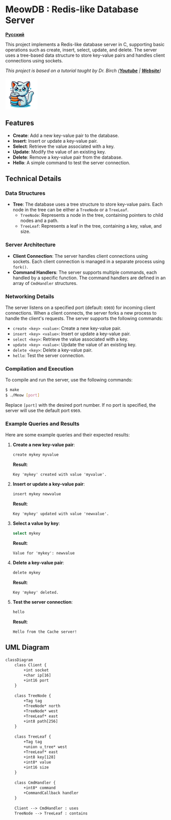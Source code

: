 # MeowDB : Redis-like Database Server

**[Русский](ref/RU.md)**

This project implements a Redis-like database server in C, supporting basic operations such as create, insert, select, update, and delete. The server uses a tree-based data structure to store key-value pairs and handles client connections using sockets.

_This project is based on a tutorial taught by Dr. Birch (**[Youtube](https://youtube.com/@dr-Jonas-Birch)** | **[Website](https://doctorbirch.com)**)_

<img align="center" width="100" height="100" src="ref/DB.png" alt="Meow is coming to you">

## Features
- **Create**: Add a new key-value pair to the database.
- **Insert**: Insert or update a key-value pair.
- **Select**: Retrieve the value associated with a key.
- **Update**: Modify the value of an existing key.
- **Delete**: Remove a key-value pair from the database.
- **Hello**: A simple command to test the server connection.

## Technical Details

### Data Structures
- **Tree**: The database uses a tree structure to store key-value pairs. Each node in the tree can be either a `TreeNode` or a `TreeLeaf`.
  - `TreeNode`: Represents a node in the tree, containing pointers to child nodes and a path.
  - `TreeLeaf`: Represents a leaf in the tree, containing a key, value, and size.

### Server Architecture
- **Client Connection**: The server handles client connections using sockets. Each client connection is managed in a separate process using `fork()`.
- **Command Handlers**: The server supports multiple commands, each handled by a specific function. The command handlers are defined in an array of `CmdHandler` structures.

### Networking Details
The server listens on a specified port (default: `6969`) for incoming client connections. When a client connects, the server forks a new process to handle the client's requests. The server supports the following commands:

- `create <key> <value>`: Create a new key-value pair.
- `insert <key> <value>`: Insert or update a key-value pair.
- `select <key>`: Retrieve the value associated with a key.
- `update <key> <value>`: Update the value of an existing key.
- `delete <key>`: Delete a key-value pair.
- `hello`: Test the server connection.

### Compilation and Execution
To compile and run the server, use the following commands:

```bash
$ make
$ ./Meow [port]
```

Replace `[port]` with the desired port number. If no port is specified, the server will use the default port `6969`.

### Example Queries and Results
Here are some example queries and their expected results:

1. **Create a new key-value pair**:
   ```bash
   create mykey myvalue
   ```
   **Result**:
   ```
   Key 'mykey' created with value 'myvalue'.
   ```

2. **Insert or update a key-value pair**:
   ```bash
   insert mykey newvalue
   ```
   **Result**:
   ```
   Key 'mykey' updated with value 'newvalue'.
   ```

3. **Select a value by key**:
   ```bash
   select mykey
   ```
   **Result**:
   ```
   Value for 'mykey': newvalue
   ```

4. **Delete a key-value pair**:
   ```bash
   delete mykey
   ```
   **Result**:
   ```
   Key 'mykey' deleted.
   ```

5. **Test the server connection**:
   ```bash
   hello
   ```
   **Result**:
   ```
   Hello from the Cache server!
   ```

## UML Diagram

```mermaid
classDiagram
    class Client {
        +int socket
        +char ip[16]
        +int16 port
    }

    class TreeNode {
        +Tag tag
        +TreeNode* north
        +TreeNode* west
        +TreeLeaf* east
        +int8 path[256]
    }

    class TreeLeaf {
        +Tag tag
        +union u_tree* west
        +TreeLeaf* east
        +int8 key[128]
        +int8* value
        +int16 size
    }

    class CmdHandler {
        +int8* command
        +CommandCallback handler
    }

    Client --> CmdHandler : uses
    TreeNode --> TreeLeaf : contains
```